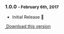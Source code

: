 ### 1.0.0 <small> - February 6th, 2017</small>
* Initial Release :tada:

[<i class="material-icons inline-material-icon">&#xE2C4;</i> Download this version](http://docs.epartment.nl/idin/releases/official-idin-magento-extension-1.0.0.tgz)</span>